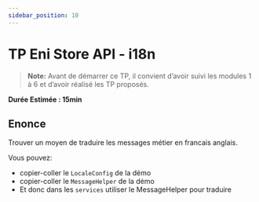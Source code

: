 ```yaml
---
sidebar_position: 10
---
```


# TP Eni Store API - i18n

> **Note:** Avant de démarrer ce TP, il convient d’avoir suivi les modules 1 à 6 et d’avoir réalisé les TP proposés.

**Durée Estimée : 15min**

## Enonce

Trouver un moyen de traduire les messages métier en francais anglais.

Vous pouvez:
- copier-coller le `LocaleConfig` de la démo
- copier-coller le `MessageHelper` de la démo
- Et donc dans les `services` utiliser le MessageHelper pour traduire